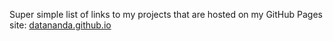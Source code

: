Super simple list of links to my projects that are hosted on my GitHub Pages site:
[datananda.github.io](https://datananda.github.io)